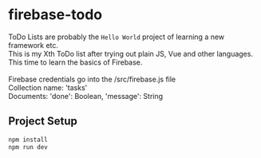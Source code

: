 # firebase-todo

ToDo Lists are probably the `Hello World` project of learning a new framework etc.<br>
This is my Xth ToDo list after trying out plain JS, Vue and other languages. This time to learn the basics of Firebase.
<br><br>
Firebase credentials go into the /src/firebase.js file
<br>
Collection name: 'tasks' <br>
Documents: 'done': Boolean, 'message': String <br>

## Project Setup

```sh
npm install
npm run dev
```
